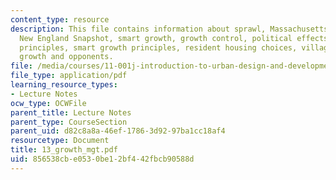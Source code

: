 ```yaml
---
content_type: resource
description: This file contains information about sprawl, Massachusetts growing pains,
  New England Snapshot, smart growth, growth control, political effects, growth management
  principles, smart growth principles, resident housing choices, village, TOD, retail
  growth and opponents.
file: /media/courses/11-001j-introduction-to-urban-design-and-development-spring-2006/856538cbe0530be12bf442fbcb90588d_13_growth_mgt.pdf
file_type: application/pdf
learning_resource_types:
- Lecture Notes
ocw_type: OCWFile
parent_title: Lecture Notes
parent_type: CourseSection
parent_uid: d82c8a8a-46ef-1786-3d92-97ba1cc18af4
resourcetype: Document
title: 13_growth_mgt.pdf
uid: 856538cb-e053-0be1-2bf4-42fbcb90588d
---
```

